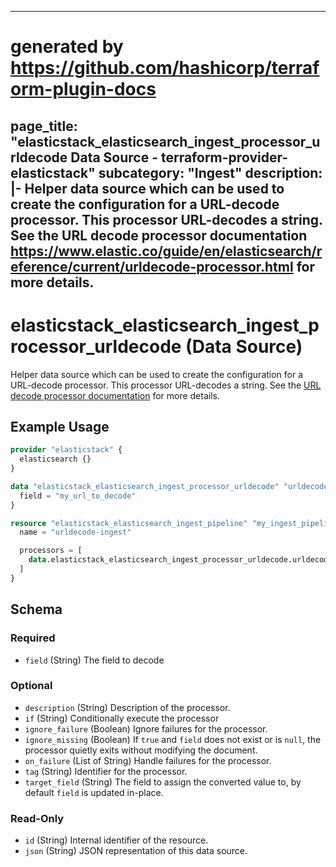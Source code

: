 
---
# generated by https://github.com/hashicorp/terraform-plugin-docs
page_title: "elasticstack_elasticsearch_ingest_processor_urldecode Data Source - terraform-provider-elasticstack"
subcategory: "Ingest"
description: |-
  Helper data source which can be used to create the configuration for a URL-decode processor. This processor URL-decodes a string. See the URL decode processor documentation https://www.elastic.co/guide/en/elasticsearch/reference/current/urldecode-processor.html for more details.
---

# elasticstack_elasticsearch_ingest_processor_urldecode (Data Source)

Helper data source which can be used to create the configuration for a URL-decode processor. This processor URL-decodes a string. See the [URL decode processor documentation](https://www.elastic.co/guide/en/elasticsearch/reference/current/urldecode-processor.html) for more details.

## Example Usage

```terraform
provider "elasticstack" {
  elasticsearch {}
}

data "elasticstack_elasticsearch_ingest_processor_urldecode" "urldecode" {
  field = "my_url_to_decode"
}

resource "elasticstack_elasticsearch_ingest_pipeline" "my_ingest_pipeline" {
  name = "urldecode-ingest"

  processors = [
    data.elasticstack_elasticsearch_ingest_processor_urldecode.urldecode.json
  ]
}
```

<!-- schema generated by tfplugindocs -->
## Schema

### Required

- `field` (String) The field to decode

### Optional

- `description` (String) Description of the processor.
- `if` (String) Conditionally execute the processor
- `ignore_failure` (Boolean) Ignore failures for the processor.
- `ignore_missing` (Boolean) If `true` and `field` does not exist or is `null`, the processor quietly exits without modifying the document.
- `on_failure` (List of String) Handle failures for the processor.
- `tag` (String) Identifier for the processor.
- `target_field` (String) The field to assign the converted value to, by default `field` is updated in-place.

### Read-Only

- `id` (String) Internal identifier of the resource.
- `json` (String) JSON representation of this data source.
